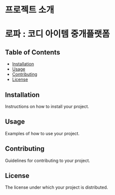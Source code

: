 
# 프로젝트 소개

# 로파 : 코디 아이템 중개플랫폼

## Table of Contents

- [Installation](#installation)
- [Usage](#usage)
- [Contributing](#contributing)
- [License](#license)

## Installation

Instructions on how to install your project.

## Usage

Examples of how to use your project.

## Contributing

Guidelines for contributing to your project.

## License

The license under which your project is distributed.
